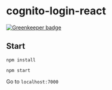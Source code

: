 # cognito-login-react

[![Greenkeeper badge](https://badges.greenkeeper.io/sbussard/cognito-login-react.svg)](https://greenkeeper.io/)

## Start

`npm install`

`npm start`

Go to `localhost:7000`
